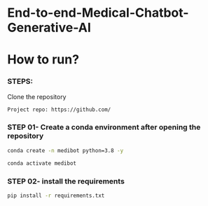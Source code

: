 # End-to-end-Medical-Chatbot-Generative-AI


# How to run?
### STEPS:

Clone the repository

```bash
Project repo: https://github.com/
```
### STEP 01- Create a conda environment after opening the repository

```bash
conda create -n medibot python=3.8 -y
```

```bash
conda activate medibot
```


### STEP 02- install the requirements
```bash
pip install -r requirements.txt
```